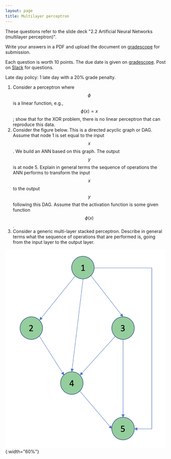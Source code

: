 ```yaml
---
layout: page
title: Multilayer perceptron
---
```


These questions refer to the slide deck "2.2 Artificial Neural Networks (multilayer perceptron)". 

Write your answers in a PDF and upload the document on [gradescope](https://www.gradescope.com/courses/102338) for submission.

Each question is worth 10 points. The due date is given on [gradescope](https://www.gradescope.com/courses/102338). Post on [Slack](https://stanford.enterprise.slack.com/) for questions.

Late day policy: 1 late day with a 20% grade penalty.

1. Consider a perceptron where $$\phi$$ is a linear function, e.g., $$\phi(x) = x$$; show that for the XOR problem, there is no linear perceptron that can reproduce this data.
1. Consider the figure below. This is a directed acyclic graph or DAG. Assume that node 1 is set equal to the input $$x$$. We build an ANN based on this graph. The output $$y$$ is at node 5. Explain in general terms the sequence of operations the ANN performs to transform the input $$x$$ to the output $$y$$ following this DAG. Assume that the activation function is some given function $$\phi(x)$$.
1. Consider a generic multi-layer stacked perceptron. Describe in general terms what the sequence of operations that are performed is, going from the input layer to the output layer.

![](../Slides/ANN/2020-04-08-17-30-39.png){:width="60%"}


